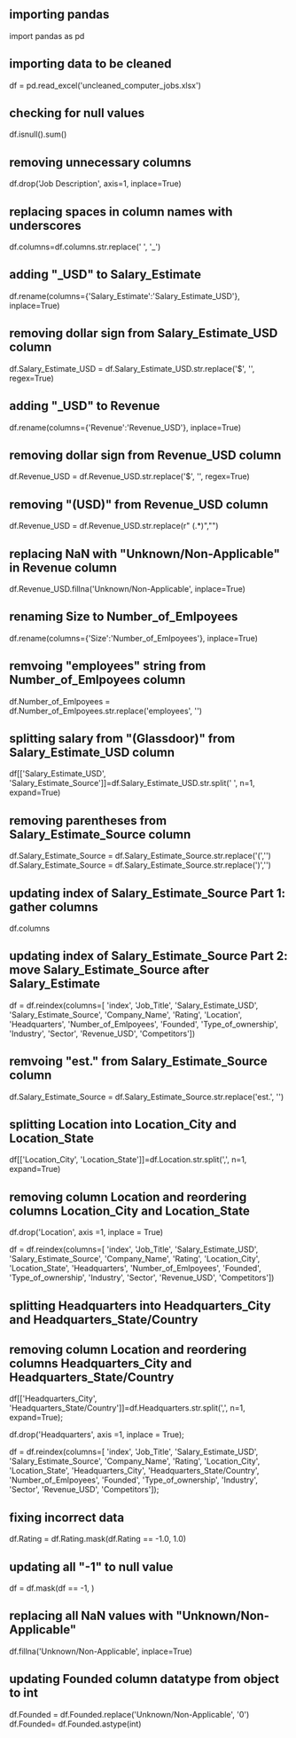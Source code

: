 ## importing pandas

import pandas as pd

## importing data to be cleaned

df = pd.read_excel('uncleaned_computer_jobs.xlsx')

## checking for null values

df.isnull().sum()

## removing unnecessary columns

df.drop('Job Description', axis=1, inplace=True)

## replacing spaces in column names with underscores

df.columns=df.columns.str.replace(' ', '_')

## adding "_USD" to Salary_Estimate 

df.rename(columns={'Salary_Estimate':'Salary_Estimate_USD'}, inplace=True)

## removing dollar sign from Salary_Estimate_USD column

df.Salary_Estimate_USD = df.Salary_Estimate_USD.str.replace('$', '', regex=True)

## adding "_USD" to Revenue

df.rename(columns={'Revenue':'Revenue_USD'}, inplace=True)

## removing dollar sign from Revenue_USD column

df.Revenue_USD = df.Revenue_USD.str.replace('$', '', regex=True)

## removing "(USD)" from Revenue_USD column

df.Revenue_USD = df.Revenue_USD.str.replace(r" \(.*\)","")

## replacing NaN with "Unknown/Non-Applicable" in Revenue column

df.Revenue_USD.fillna('Unknown/Non-Applicable', inplace=True)

## renaming Size to Number_of_Emlpoyees

df.rename(columns={'Size':'Number_of_Emlpoyees'}, inplace=True)

## remvoing "employees" string from Number_of_Emlpoyees column

df.Number_of_Emlpoyees = df.Number_of_Emlpoyees.str.replace('employees', '')

## splitting salary from "(Glassdoor)" from Salary_Estimate_USD column

df[['Salary_Estimate_USD', 'Salary_Estimate_Source']]=df.Salary_Estimate_USD.str.split(' ', n=1, expand=True)

## removing parentheses from Salary_Estimate_Source column

df.Salary_Estimate_Source = df.Salary_Estimate_Source.str.replace('(','')
df.Salary_Estimate_Source = df.Salary_Estimate_Source.str.replace(')','')

## updating index of Salary_Estimate_Source Part 1: gather columns

df.columns

## updating index of Salary_Estimate_Source Part 2: move Salary_Estimate_Source after Salary_Estimate

df = df.reindex(columns=[
       'index', 'Job_Title', 'Salary_Estimate_USD', 'Salary_Estimate_Source', 
       'Company_Name', 'Rating', 'Location', 'Headquarters', 'Number_of_Emlpoyees', 'Founded',
       'Type_of_ownership', 'Industry', 'Sector', 'Revenue_USD', 'Competitors'])

## remvoing "est." from Salary_Estimate_Source column

df.Salary_Estimate_Source = df.Salary_Estimate_Source.str.replace('est.', '')

## splitting Location into Location_City and Location_State

df[['Location_City', 'Location_State']]=df.Location.str.split(',', n=1, expand=True) 

## removing column Location and reordering columns Location_City and Location_State

df.drop('Location', axis =1, inplace = True)

df = df.reindex(columns=[
       'index', 'Job_Title', 'Salary_Estimate_USD', 'Salary_Estimate_Source', 
       'Company_Name', 'Rating', 'Location_City', 'Location_State', 'Headquarters', 
       'Number_of_Emlpoyees', 'Founded', 'Type_of_ownership', 'Industry', 'Sector', 
       'Revenue_USD', 'Competitors'])
       
## splitting Headquarters into Headquarters_City and Headquarters_State/Country
## removing column Location and reordering columns Headquarters_City and Headquarters_State/Country

df[['Headquarters_City', 'Headquarters_State/Country']]=df.Headquarters.str.split(',', n=1, expand=True); 

df.drop('Headquarters', axis =1, inplace = True);

df = df.reindex(columns=[
       'index', 'Job_Title', 'Salary_Estimate_USD', 'Salary_Estimate_Source', 
       'Company_Name', 'Rating', 'Location_City', 'Location_State', 'Headquarters_City', 
       'Headquarters_State/Country', 'Number_of_Emlpoyees', 'Founded', 'Type_of_ownership', 'Industry', 'Sector', 
       'Revenue_USD', 'Competitors']);

## fixing incorrect data

df.Rating = df.Rating.mask(df.Rating == -1.0, 1.0)

## updating all "-1" to null value

df = df.mask(df == -1, )

## replacing all NaN values with "Unknown/Non-Applicable"

df.fillna('Unknown/Non-Applicable', inplace=True)

## updating Founded column datatype from object to int

df.Founded = df.Founded.replace('Unknown/Non-Applicable', '0')
df.Founded= df.Founded.astype(int)

